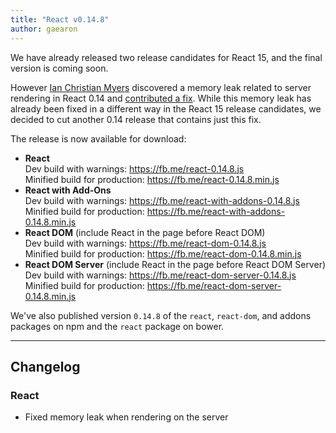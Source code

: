 ```yaml
---
title: "React v0.14.8"
author: gaearon
---
```


We have already released two release candidates for React 15, and the final version is coming soon.

However [Ian Christian Myers](https://github.com/iancmyers) discovered a memory leak related to server rendering in React 0.14 and [contributed a fix](https://github.com/facebook/docs/pull/6060). While this memory leak has already been fixed in a different way in the React 15 release candidates, we decided to cut another 0.14 release that contains just this fix.

The release is now available for download:

* **React**  
  Dev build with warnings: <https://fb.me/react-0.14.8.js>  
  Minified build for production: <https://fb.me/react-0.14.8.min.js>  
* **React with Add-Ons**  
  Dev build with warnings: <https://fb.me/react-with-addons-0.14.8.js>  
  Minified build for production: <https://fb.me/react-with-addons-0.14.8.min.js>  
* **React DOM** (include React in the page before React DOM)  
  Dev build with warnings: <https://fb.me/react-dom-0.14.8.js>  
  Minified build for production: <https://fb.me/react-dom-0.14.8.min.js>  
* **React DOM Server** (include React in the page before React DOM Server)  
  Dev build with warnings: <https://fb.me/react-dom-server-0.14.8.js>  
  Minified build for production: <https://fb.me/react-dom-server-0.14.8.min.js>

We've also published version `0.14.8` of the `react`, `react-dom`, and addons packages on npm and the `react` package on bower.

- - -

## Changelog

### React
- Fixed memory leak when rendering on the server
